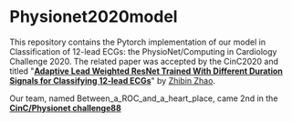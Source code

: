 # Physionet2020model

This repository contains the Pytorch implementation of our model in Classification of 12-lead ECGs: the PhysioNet/Computing in Cardiology Challenge 2020. The related paper was accepted by the CinC2020 and titled
"[**Adaptive Lead Weighted ResNet Trained With Different Duration Signals for
Classifying 12-lead ECGs**](https://physionetchallenges.github.io/2020/papers/112.pdf)" 
by [Zhibin Zhao](https://zhaozhibin.github.io/). 

Our team, named Between_a_ROC_and_a_heart_place, came 2nd in the [**CinC/Physionet challenge88**](https://physionetchallenges.github.io/2020/)
